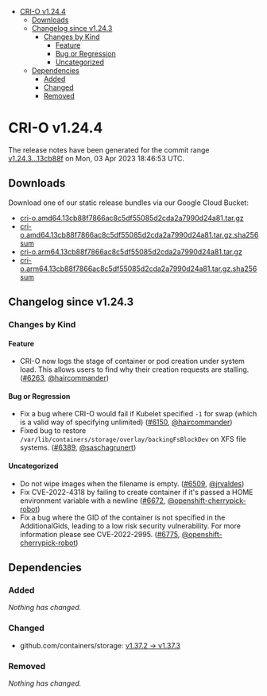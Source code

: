 - [CRI-O v1.24.4](#cri-o-v1244)
  - [Downloads](#downloads)
  - [Changelog since v1.24.3](#changelog-since-v1243)
    - [Changes by Kind](#changes-by-kind)
      - [Feature](#feature)
      - [Bug or Regression](#bug-or-regression)
      - [Uncategorized](#uncategorized)
  - [Dependencies](#dependencies)
    - [Added](#added)
    - [Changed](#changed)
    - [Removed](#removed)

# CRI-O v1.24.4

The release notes have been generated for the commit range
[v1.24.3...13cb88f](https://github.com/cri-o/cri-o/compare/v1.24.3...13cb88f7866ac8c5df55085d2cda2a7990d24a81) on Mon, 03 Apr 2023 18:46:53 UTC.

## Downloads

Download one of our static release bundles via our Google Cloud Bucket:

- [cri-o.amd64.13cb88f7866ac8c5df55085d2cda2a7990d24a81.tar.gz](https://storage.googleapis.com/cri-o/artifacts/cri-o.amd64.13cb88f7866ac8c5df55085d2cda2a7990d24a81.tar.gz)
- [cri-o.amd64.13cb88f7866ac8c5df55085d2cda2a7990d24a81.tar.gz.sha256sum](https://storage.googleapis.com/cri-o/artifacts/cri-o.amd64.13cb88f7866ac8c5df55085d2cda2a7990d24a81.tar.gz.sha256sum)
- [cri-o.arm64.13cb88f7866ac8c5df55085d2cda2a7990d24a81.tar.gz](https://storage.googleapis.com/cri-o/artifacts/cri-o.arm64.13cb88f7866ac8c5df55085d2cda2a7990d24a81.tar.gz)
- [cri-o.arm64.13cb88f7866ac8c5df55085d2cda2a7990d24a81.tar.gz.sha256sum](https://storage.googleapis.com/cri-o/artifacts/cri-o.arm64.13cb88f7866ac8c5df55085d2cda2a7990d24a81.tar.gz.sha256sum)

## Changelog since v1.24.3

### Changes by Kind

#### Feature
 - CRI-O now logs the stage of container or pod creation under system load. This allows users to find why their creation requests are stalling. ([#6263](https://github.com/cri-o/cri-o/pull/6263), [@haircommander](https://github.com/haircommander))

#### Bug or Regression
 - Fix a bug where CRI-O would fail if Kubelet specified `-1` for swap (which is a valid way of specifying unlimited) ([#6150](https://github.com/cri-o/cri-o/pull/6150), [@haircommander](https://github.com/haircommander))
 - Fixed bug to restore `/var/lib/containers/storage/overlay/backingFsBlockDev` on XFS file systems. ([#6389](https://github.com/cri-o/cri-o/pull/6389), [@saschagrunert](https://github.com/saschagrunert))

#### Uncategorized
 - Do not wipe images when the filename is empty. ([#6509](https://github.com/cri-o/cri-o/pull/6509), [@jrvaldes](https://github.com/jrvaldes))
 - Fix CVE-2022-4318 by failing to create container if it's passed a HOME environment variable with a newline ([#6672](https://github.com/cri-o/cri-o/pull/6672), [@openshift-cherrypick-robot](https://github.com/openshift-cherrypick-robot))
 - Fix a bug where the GID of the container is not specified in the AdditionalGids, leading to a low risk security vulnerability. For more information please see CVE-2022-2995. ([#6775](https://github.com/cri-o/cri-o/pull/6775), [@openshift-cherrypick-robot](https://github.com/openshift-cherrypick-robot))

## Dependencies

### Added
_Nothing has changed._

### Changed
- github.com/containers/storage: [v1.37.2 → v1.37.3](https://github.com/containers/storage/compare/v1.37.2...v1.37.3)

### Removed
_Nothing has changed._
